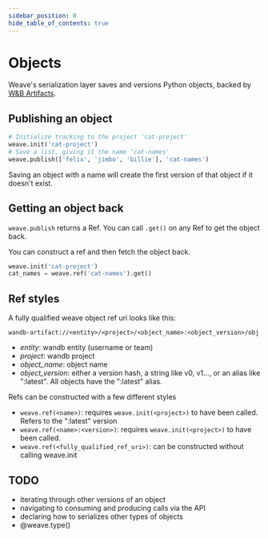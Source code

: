 ```yaml
---
sidebar_position: 0
hide_table_of_contents: true
---
```


# Objects

Weave's serialization layer saves and versions Python objects, backed by [W&B Artifacts](https://docs.wandb.ai/guides/artifacts).

## Publishing an object

```python
# Initialize tracking to the project 'cat-project'
weave.init('cat-project')
# Save a list, giving it the name 'cat-names'
weave.publish(['felix', 'jimbo', 'billie'], 'cat-names')
```

Saving an object with a name will create the first version of that object if it doesn't exist.

## Getting an object back

`weave.publish` returns a Ref. You can call `.get()` on any Ref to get the object back.

You can construct a ref and then fetch the object back.
```python
weave.init('cat-project')
cat_names = weave.ref('cat-names').get()
```

## Ref styles

A fully qualified weave object ref uri looks like this:

```
wandb-artifact://<entity>/<project>/<object_name>:<object_version>/obj
```

- *entity*: wandb entity (username or team)
- *project*: wandb project
- *object_name*: object name
- *object_version*: either a version hash, a string like v0, v1..., or an alias like ":latest". All objects have the ":latest" alias.


Refs can be constructed with a few different styles

- `weave.ref(<name>)`: requires `weave.init(<project>)` to have been called. Refers to the ":latest" version
- `weave.ref(<name>:<version>)`: requires `weave.init(<project>)` to have been called.
- `weave.ref(<fully_qualified_ref_uri>)`: can be constructed without calling weave.init


## TODO

- iterating through other versions of an object
- navigating to consuming and producing calls via the API
- declaring how to serializes other types of objects
- @weave.type()

